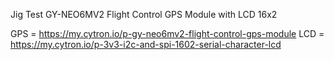 Jig Test GY-NEO6MV2 Flight Control GPS Module with LCD 16x2


GPS = https://my.cytron.io/p-gy-neo6mv2-flight-control-gps-module
LCD = https://my.cytron.io/p-3v3-i2c-and-spi-1602-serial-character-lcd
